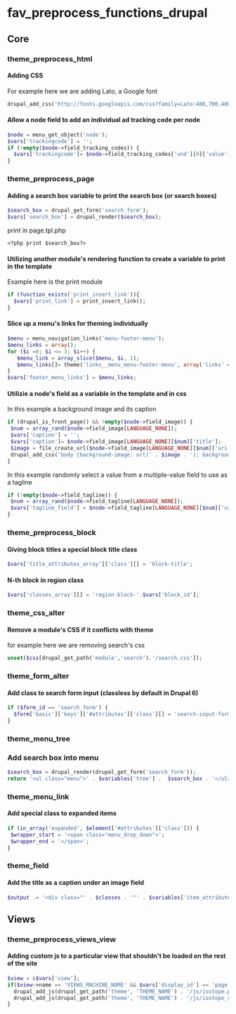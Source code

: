 # fav_preprocess_functions_drupal

## Core
### theme_preprocess_html
#### Adding CSS
For example here we are adding Lato, a Google font
```php
drupal_add_css('http://fonts.googleapis.com/css?family=Lato:400,700,400italic,700italic', array('type' => 'external'));
```
#### Allow a node field to add an individual ad tracking code per node
```php
$node = menu_get_object('node');
$vars['trackingcode'] = '';
if (!empty($node->field_tracking_codes)) {
  $vars['trackingcode']= $node->field_tracking_codes['und'][0]['value'];
}
```

### theme_preprocess_page
#### Adding a search box variable to print the search box (or search boxes)
```php
$search_box = drupal_get_form('search_form');
$vars['search_box'] = drupal_render($search_box);
```
print in page.tpl.php
```
<?php print $search_box?>
```
#### Utilizing another module's rendering function to create a variable to print in the template
Example here is the print module
```php
if (function_exists('print_insert_link')){
  $vars['print_link'] = print_insert_link();
}
```
#### Slice up a menu's links for theming individually
```php
$menu = menu_navigation_links('menu-footer-menu');
$menu_links = array();
for ($i =0; $i <= 3; $i++) {
   $menu_link = array_slice($menu, $i, 1);
   $menu_links[]= theme('links__menu_menu-footer-menu', array('links' => $menu_link));
}
$vars['footer_menu_links'] = $menu_links;
```
#### Utilizie a node's field as a variable in the template and in css
In this example a background image and its caption
```php
if (drupal_is_front_page() && !empty($node->field_image)) {
 $num = array_rand($node->field_image[LANGUAGE_NONE]);
 $vars['caption'] = '';
 $vars['caption']= $node->field_image[LANGUAGE_NONE][$num]['title'];
 $image = file_create_url($node->field_image[LANGUAGE_NONE][$num]['uri']);
 drupal_add_css('body {background-image: url(' . $image . '); background-size: cover; }', array('type' => 'inline'));
}
```
In this example randomly select a value from a multiple-value field to use as a tagline
```php
if (!empty($node->field_tagline)) {
 $num = array_rand($node->field_tagline[LANGUAGE_NONE]);
 $vars['tagline_field'] = $node->field_tagline[LANGUAGE_NONE][$num]['value'];
}
```

### theme_preprocess_block
#### Giving block titles a special block title class
```php
$vars['title_attributes_array']['class'][] = 'block-title';
```
#### N-th block in region class
```php
$vars['classes_array'][] = 'region-block-'.$vars['block_id'];
```
### theme_css_alter
#### Remove a module's CSS if it conflicts with theme
for example here we are removing search's css
```php
unset($css[drupal_get_path('module','search').'/search.css']);
```

### theme_form_alter
#### Add class to search form input (classless by default in Drupal 6)
```php
if ($form_id == 'search_form') {
  $form['basic']['keys']['#attributes']['class'][] = 'search-input-form';
}
```

### theme_menu_tree
### Add search box into menu
```php
$search_box = drupal_render(drupal_get_form('search_form'));
return '<ul class="menu">' . $variables['tree'] .  $search_box . '</ul>';
```
### theme_menu_link
#### Add special class to expanded items
```php
if (in_array('expanded', $element['#attributes']['class'])) {
 $wrapper_start = '<span class="menu_drop_down">';
 $wrapper_end = '</span>';
}
```
### theme_field
#### Add the title as a caption under an image field
```php
$output .= '<div class="' . $classes . '"' . $variables['item_attributes'][$delta] . '>' . drupal_render($item) . $item['#item']['title'] . '</div>';
```


## Views
### theme_preprocess_views_view
#### Adding custom js to a particular view that shouldn't be loaded on the rest of the site
```php
$view = &$vars['view'];
if($view->name == 'VIEWS_MACHINE_NAME' && $vars['display_id'] == 'page'){
  drupal_add_js(drupal_get_path('theme', 'THEME_NAME') . '/js/isotope.pkgd.min.js');
  drupal_add_js(drupal_get_path('theme', 'THEME_NAME') . '/js/isotope_config.js');
}
```

